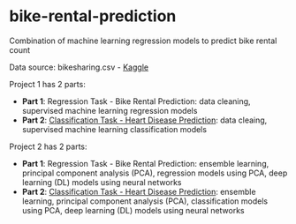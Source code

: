 # bike-rental-prediction
Combination of machine learning regression models to predict bike rental count

Data source: bikesharing.csv - [Kaggle](https://code.datasciencedojo.com/datasciencedojo/datasets/tree/master/Bike%20Sharing)

Project 1 has 2 parts:
* **Part 1**: Regression Task - Bike Rental Prediction: data cleaning, supervised machine learning regression models
* **Part 2**: [Classification Task - Heart Disease Prediction](): data cleaing, supervised machine learning classification models

Project 2 has 2 parts:
* **Part 1**: Regression Task - Bike Rental Prediction: ensemble learning, principal component analysis (PCA), regression models using PCA, deep learning (DL) models using neural networks
* **Part 2**: [Classification Task - Heart Disease Prediction](): ensemble learning, principal component analysis (PCA), classification models using PCA, deep learning (DL) models using neural networks
